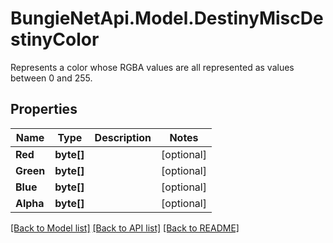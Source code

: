 # BungieNetApi.Model.DestinyMiscDestinyColor
Represents a color whose RGBA values are all represented as values between 0 and 255.
## Properties

Name | Type | Description | Notes
------------ | ------------- | ------------- | -------------
**Red** | **byte[]** |  | [optional] 
**Green** | **byte[]** |  | [optional] 
**Blue** | **byte[]** |  | [optional] 
**Alpha** | **byte[]** |  | [optional] 

[[Back to Model list]](../README.md#documentation-for-models) [[Back to API list]](../README.md#documentation-for-api-endpoints) [[Back to README]](../README.md)

